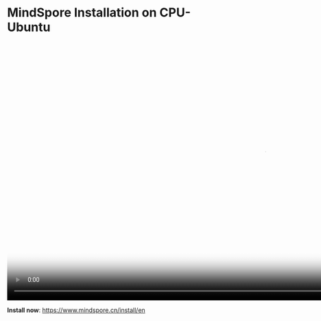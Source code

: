 # MindSpore Installation on CPU-Ubuntu

[comment]: <> (This document contains Hands-on Tutorial Series. Gitee does not support display. Please check tutorials on the official website)

<video id="video1" autoplay controls width="1200px" height="600px" poster="https://mindspore-website.obs.cn-north-4.myhuaweicloud.com:443/teaching_video/cover/%E6%89%8B%E6%8A%8A%E6%89%8B%E7%B3%BB%E5%88%97/%E7%BD%91%E7%AB%99-%E8%A7%86%E9%A2%91%E5%B0%81%E9%9D%A2_CPU%E7%AF%87%20En%E8%AF%A6%E6%83%85%E9%A1%B5.png">
<source id="mp41" src="https://mindspore-website.obs.cn-north-4.myhuaweicloud.com:443/teaching_video/video/%E6%89%8B%E6%8A%8A%E6%89%8B%E5%AE%89%E8%A3%85CPU.mp4" type="video/mp4">
</video>

**Install now**: <https://www.mindspore.cn/install/en>